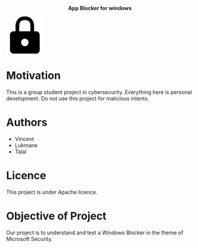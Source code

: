 <div align="center">
	<b>
  	App Blocker for windows
	</b>
</div>

<img src="./public/lock.png" alt="locker"></img>

# Motivation

This is a group student project in cybersecurity. Everything here is personal development. Do not use this project for malicious intents.

# Authors

- Vincent
- Lukmane
- Talal

# Licence

This project is under Apache licence.

# Objective of Project
Our project is to understand and test a Windows Blocker in the theme of Microsoft Security.

